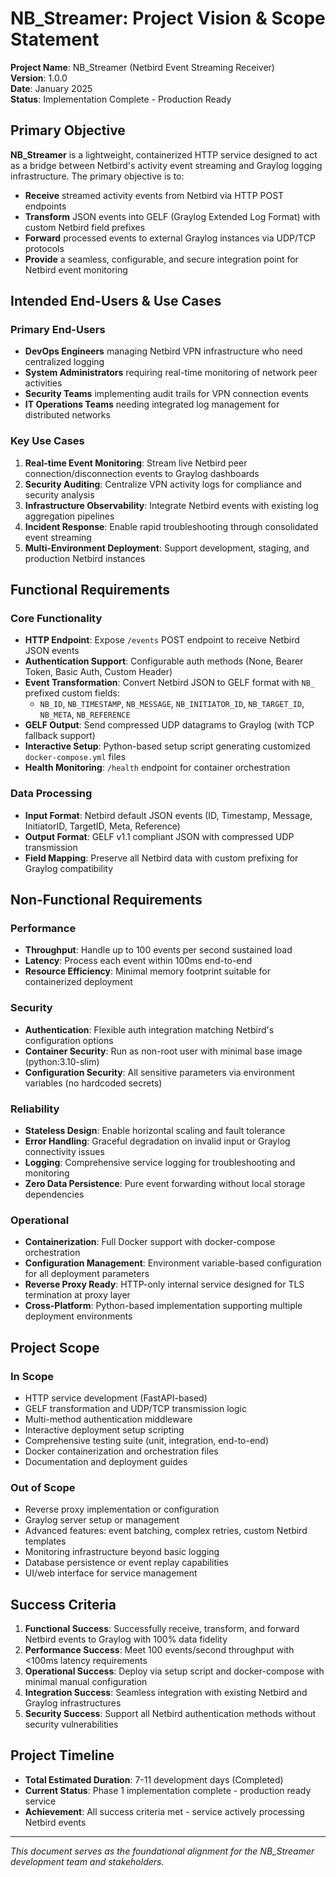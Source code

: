 # NB_Streamer: Project Vision & Scope Statement

**Project Name**: NB_Streamer (Netbird Event Streaming Receiver)  
**Version**: 1.0.0  
**Date**: January 2025  
**Status**: Implementation Complete - Production Ready  

## Primary Objective

**NB_Streamer** is a lightweight, containerized HTTP service designed to act as a bridge between Netbird's activity event streaming and Graylog logging infrastructure. The primary objective is to:

- **Receive** streamed activity events from Netbird via HTTP POST endpoints
- **Transform** JSON events into GELF (Graylog Extended Log Format) with custom Netbird field prefixes
- **Forward** processed events to external Graylog instances via UDP/TCP protocols
- **Provide** a seamless, configurable, and secure integration point for Netbird event monitoring

## Intended End-Users & Use Cases

### Primary End-Users
- **DevOps Engineers** managing Netbird VPN infrastructure who need centralized logging
- **System Administrators** requiring real-time monitoring of network peer activities
- **Security Teams** implementing audit trails for VPN connection events
- **IT Operations Teams** needing integrated log management for distributed networks

### Key Use Cases
1. **Real-time Event Monitoring**: Stream live Netbird peer connection/disconnection events to Graylog dashboards
2. **Security Auditing**: Centralize VPN activity logs for compliance and security analysis
3. **Infrastructure Observability**: Integrate Netbird events with existing log aggregation pipelines
4. **Incident Response**: Enable rapid troubleshooting through consolidated event streaming
5. **Multi-Environment Deployment**: Support development, staging, and production Netbird instances

## Functional Requirements

### Core Functionality
- **HTTP Endpoint**: Expose `/events` POST endpoint to receive Netbird JSON events
- **Authentication Support**: Configurable auth methods (None, Bearer Token, Basic Auth, Custom Header)
- **Event Transformation**: Convert Netbird JSON to GELF format with `NB_` prefixed custom fields:
  - `NB_ID`, `NB_TIMESTAMP`, `NB_MESSAGE`, `NB_INITIATOR_ID`, `NB_TARGET_ID`, `NB_META`, `NB_REFERENCE`
- **GELF Output**: Send compressed UDP datagrams to Graylog (with TCP fallback support)
- **Interactive Setup**: Python-based setup script generating customized `docker-compose.yml` files
- **Health Monitoring**: `/health` endpoint for container orchestration

### Data Processing
- **Input Format**: Netbird default JSON events (ID, Timestamp, Message, InitiatorID, TargetID, Meta, Reference)
- **Output Format**: GELF v1.1 compliant JSON with compressed UDP transmission
- **Field Mapping**: Preserve all Netbird data with custom prefixing for Graylog compatibility

## Non-Functional Requirements

### Performance
- **Throughput**: Handle up to 100 events per second sustained load
- **Latency**: Process each event within 100ms end-to-end
- **Resource Efficiency**: Minimal memory footprint suitable for containerized deployment

### Security
- **Authentication**: Flexible auth integration matching Netbird's configuration options
- **Container Security**: Run as non-root user with minimal base image (python:3.10-slim)
- **Configuration Security**: All sensitive parameters via environment variables (no hardcoded secrets)

### Reliability
- **Stateless Design**: Enable horizontal scaling and fault tolerance
- **Error Handling**: Graceful degradation on invalid input or Graylog connectivity issues
- **Logging**: Comprehensive service logging for troubleshooting and monitoring
- **Zero Data Persistence**: Pure event forwarding without local storage dependencies

### Operational
- **Containerization**: Full Docker support with docker-compose orchestration
- **Configuration Management**: Environment variable-based configuration for all deployment parameters
- **Reverse Proxy Ready**: HTTP-only internal service designed for TLS termination at proxy layer
- **Cross-Platform**: Python-based implementation supporting multiple deployment environments

## Project Scope

### In Scope
- HTTP service development (FastAPI-based)
- GELF transformation and UDP/TCP transmission logic
- Multi-method authentication middleware
- Interactive deployment setup scripting
- Comprehensive testing suite (unit, integration, end-to-end)
- Docker containerization and orchestration files
- Documentation and deployment guides

### Out of Scope
- Reverse proxy implementation or configuration
- Graylog server setup or management
- Advanced features: event batching, complex retries, custom Netbird templates
- Monitoring infrastructure beyond basic logging
- Database persistence or event replay capabilities
- UI/web interface for service management

## Success Criteria

1. **Functional Success**: Successfully receive, transform, and forward Netbird events to Graylog with 100% data fidelity
2. **Performance Success**: Meet 100 events/second throughput with <100ms latency requirements
3. **Operational Success**: Deploy via setup script and docker-compose with minimal manual configuration
4. **Integration Success**: Seamless integration with existing Netbird and Graylog infrastructures
5. **Security Success**: Support all Netbird authentication methods without security vulnerabilities

## Project Timeline

- **Total Estimated Duration**: 7-11 development days (Completed)
- **Current Status**: Phase 1 implementation complete - production ready service
- **Achievement**: All success criteria met - service actively processing Netbird events

---

*This document serves as the foundational alignment for the NB_Streamer development team and stakeholders.*
